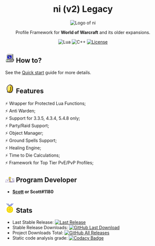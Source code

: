 <!-- markdownlint-disable MD004 MD033 -->
<div align="center">

# ni (v2) Legacy

<img src="https://github.com/darhanger/ni/blob/main/docs/_media/logo.png" alt="Logo of ni" width="256"/>

Profile Framework for **World of Warcraft** and its older expansions.

![Lua](https://img.shields.io/badge/Lua-2C2D72?style=flat-squaree&logo=lua&logoColor=white)
![C++](https://img.shields.io/badge/C%2B%2B-00599C?style=flat-squaree&logo=c%2B%2B&logoColor=white)
[![License](https://img.shields.io/github/license/darhanger/ni?style=flat-square)](https://github.com/darhanger/ni/blob/main/License) 

</div>

##  <img src="https://github.com/darhanger/darhanger/blob/master/Assets/PC.gif" width="30px"> How to?

See the [Quick start](https://darhanger.github.io/ni/#/getting-started/quickstart) guide for more details.

##  <img src="https://github.com/darhanger/darhanger/blob/master/Assets/coin.gif" width="30px"> Features

⚡️ Wrapper for Protected Lua Functions;<br>
⚡️ Anti Warden;<br>
⚡️ Support for 3.3.5, 4.3.4, 5.4.8 only;<br>
⚡️ Party/Raid Support;<br>
⚡️ Object Manager;<br>
⚡️ Ground Spells Support;<br>
⚡️ Healing Engine;<br>
⚡️ Time to Die Calculations;<br>
⚡️ Framework for Top Tier PvE/PvP Profiles;<br>

## <img src="https://github.com/darhanger/darhanger/blob/master/Assets/Designer.gif" width="30px"> Program Developer

- **[Scott](https://github.com/scizzydo) or Scott#1180** 

## <img src="https://github.com/darhanger/darhanger/blob/master/Assets/Medal.gif" width="30px"> Stats

* Last Stable Release: [![Last Release](https://img.shields.io/github/v/release/darhanger/ni?style=flat-square)](https://github.com/darhanger/ni/releases/tag/0.0.59)
* Stable Release Downloads: [![GitHub Last Download](https://img.shields.io/github/downloads/darhanger/ni/0.0.58/total?style=flat-square)](https://github.com/darhanger/ni/releases/tag/0.0.59)
* Project Downloads Total: [![GitHub All Releases](https://img.shields.io/github/downloads/darhanger/ni/total?style=flat-square)](https://github.com/darhanger/ni/releases)
* Static code analysis grade: [![Codacy Badge](https://img.shields.io/codacy/grade/6e14e7d474454cdea9cac32b677c4912?style=flat-square)](https://app.codacy.com/gh/darhanger/ni/dashboard?utm_source=gh&utm_medium=referral&utm_content=&utm_campaign=Badge_grade)